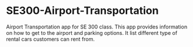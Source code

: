 # SE300-Airport-Transportation
Airport Transportation app for SE 300 class. This app provides information on how to get to the airport and parking options. It list different type of rental cars customers can rent from. 
